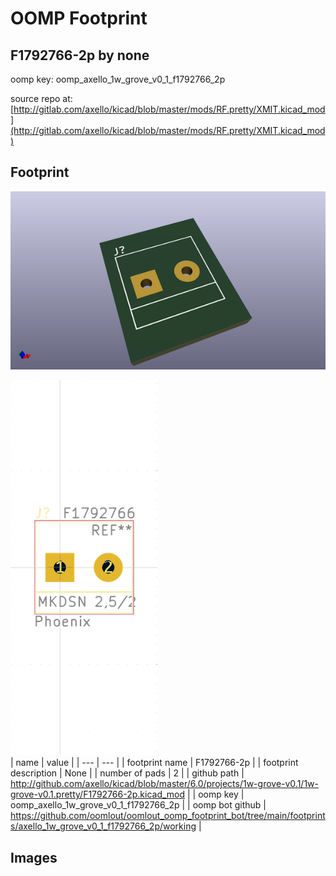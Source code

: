 # OOMP Footprint  
## F1792766-2p  by none  
  
oomp key: oomp_axello_1w_grove_v0_1_f1792766_2p  
  
source repo at: [http://gitlab.com/axello/kicad/blob/master/mods/RF.pretty/XMIT.kicad_mod](http://gitlab.com/axello/kicad/blob/master/mods/RF.pretty/XMIT.kicad_mod)  
## Footprint  
  
[![working_kicad_pcb_3d.png](working_kicad_pcb_3d_600.png)](working_kicad_pcb_3d.png)  
  
[![working.png](working_600.png)](working.png)  
| name | value | 
| --- | --- | 
| footprint name | F1792766-2p | 
| footprint description | None | 
| number of pads | 2 | 
| github path | http://github.com/axello/kicad/blob/master/6.0/projects/1w-grove-v0.1/1w-grove-v0.1.pretty/F1792766-2p.kicad_mod | 
| oomp key | oomp_axello_1w_grove_v0_1_f1792766_2p | 
| oomp bot github | https://github.com/oomlout/oomlout_oomp_footprint_bot/tree/main/footprints/axello_1w_grove_v0_1_f1792766_2p/working | 
## Images  
